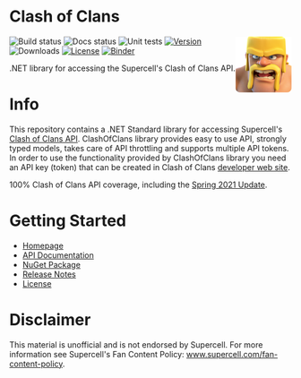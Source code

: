 # Clash of Clans
<img align="right" width="100px" src="https://github.com/tparviainen/clashofclans/raw/master/docfx/images/icon.png" />

![Build status](https://github.com/tparviainen/clashofclans/workflows/build/badge.svg)
![Docs status](https://github.com/tparviainen/clashofclans/workflows/docs/badge.svg)
![Unit tests](https://github.com/tparviainen/clashofclans/workflows/tests/badge.svg)
[![Version](https://img.shields.io/nuget/v/ClashOfClans.svg)](https://www.nuget.org/packages/ClashOfClans)
![Downloads](https://img.shields.io/nuget/dt/ClashOfClans.svg)
[![License](https://img.shields.io/github/license/tparviainen/clashofclans.svg)](https://github.com/tparviainen/clashofclans/blob/master/LICENSE)
[![Binder](https://mybinder.org/badge_logo.svg)](https://mybinder.org/v2/gh/tparviainen/clashofclans/mybinder?urlpath=lab)

.NET library for accessing the Supercell's Clash of Clans API.

# Info
This repository contains a .NET Standard library for accessing Supercell's [Clash of Clans API](https://developer.clashofclans.com/). ClashOfClans library provides easy to use API, strongly typed models, takes care of API throttling and supports multiple API tokens. In order to use the functionality provided by ClashOfClans library you need an API key (token) that can be created in Clash of Clans [developer web site](https://developer.clashofclans.com/).

100% Clash of Clans API coverage, including the [Spring 2021 Update](https://clashofclans.com/blog/release-notes/).

# Getting Started
- [Homepage](https://tparviainen.github.io/clashofclans/)
- [API Documentation](https://tparviainen.github.io/clashofclans/api/)
- [NuGet Package](https://www.nuget.org/packages/ClashOfClans)
- [Release Notes](https://github.com/tparviainen/clashofclans/releases)
- [License](https://github.com/tparviainen/clashofclans/blob/master/LICENSE)

# Disclaimer
This material is unofficial and is not endorsed by Supercell. For more information see Supercell's Fan Content Policy: www.supercell.com/fan-content-policy.
